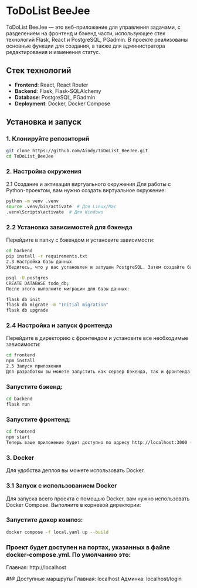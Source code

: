 # ToDoList BeeJee

ToDoList BeeJee — это веб-приложение для управления задачами, с разделением на фронтенд и бэкенд части, использующее стек технологий Flask, React и PostgreSQL, PGadmin. В проекте реализованы основные функции для создания, а также для администратора редактирования и изменения статус.

## Стек технологий

- **Frontend**: React, React Router
- **Backend**: Flask, Flask-SQLAlchemy
- **Database**: PostgreSQL, PGadmin
- **Deployment**: Docker, Docker Compose

## Установка и запуск

### 1. Клонируйте репозиторий

```bash
git clone https://github.com/Aindy/ToDoList_BeeJee.git
cd ToDoList_BeeJee
```
### 2. Настройка окружения
2.1 Создание и активация виртуального окружения
Для работы с Python-проектом, вам нужно создать виртуальное окружение:

```bash
python -m venv .venv
source .venv/bin/activate  # Для Linux/Mac
.venv\Scripts\activate  # Для Windows
```
### 2.2 Установка зависимостей для бэкенда
Перейдите в папку с бэкендом и установите зависимости:

```bash
cd backend
pip install -r requirements.txt
2.3 Настройка базы данных
Убедитесь, что у вас установлен и запущен PostgreSQL. Затем создайте базу данных:
```
```bash
psql -U postgres
CREATE DATABASE todo_db;
После этого выполните миграции для базы данных:
```
```bash
flask db init
flask db migrate -m "Initial migration"
flask db upgrade
```
### 2.4 Настройка и запуск фронтенда
Перейдите в директорию с фронтендом и установите все необходимые зависимости:

```bash
cd frontend
npm install
2.5 Запуск приложения
Для разработки вы можете запустить как сервер бэкенда, так и фронтенда:
```
### Запустите бэкенд:
```bash
cd backend
flask run
```
### Запустите фронтенд:
```bash
cd frontend
npm start
Теперь ваше приложение будет доступно по адресу http://localhost:3000 (для фронтенда) и http://localhost:5000 (для бэкенда).
```
### 3. Docker
Для удобства деплоя вы можете использовать Docker.

### 3.1 Запуск с использованием Docker
Для запуска всего проекта с помощью Docker, вам нужно использовать Docker Compose.
Выполните в корневой директории:

### Запустите докер композ:
```bash
docker compose -f local.yaml up --build
```

### Проект будет доступен на портах, указанных в файле docker-compose.yml. По умолчанию это:

Главная: http://localhost

#№ Доступные маршруты
Главная: localhost
Админка: localhost/login
